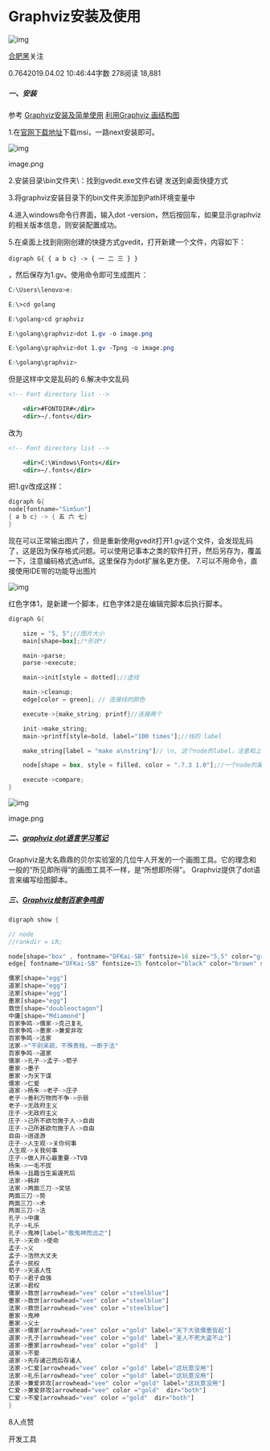 # Graphviz安装及使用

![img](https://upload.jianshu.io/users/upload_avatars/2354823/53f9a93e-87d9-48b7-a968-d3e8e142c6a8.png?imageMogr2/auto-orient/strip|imageView2/1/w/96/h/96/format/webp)

[合肥黑](https://www.jianshu.com/u/50e1d98d51ac)关注

0.7642019.04.02 10:46:44字数 278阅读 18,881

##### 一、安装

参考
[Graphviz安装及简单使用](https://links.jianshu.com/go?to=https%3A%2F%2Fwww.cnblogs.com%2Fshuodehaoa%2Fp%2F8667045.html)
[利用Graphviz 画结构图](https://links.jianshu.com/go?to=https%3A%2F%2Fwww.cnblogs.com%2Fsld666666%2Farchive%2F2010%2F06%2F25%2F1765510.html)

1.在[官网下载地址](https://links.jianshu.com/go?to=https%3A%2F%2Fgraphviz.gitlab.io%2F_pages%2FDownload%2FDownload_windows.html)下载msi，一路next安装即可。





![img](https://upload-images.jianshu.io/upload_images/2354823-74a9312e83d829d4.png?imageMogr2/auto-orient/strip|imageView2/2/w/732/format/webp)

image.png

2.安装目录\bin文件夹\：找到gvedit.exe文件右键 发送到桌面快捷方式

3.将graphviz安装目录下的bin文件夹添加到Path环境变量中

4.进入windows命令行界面，输入dot -version，然后按回车，如果显示graphviz的相关版本信息，则安装配置成功。

5.在桌面上找到刚刚创建的快捷方式gvedit，打开新建一个文件，内容如下：

```
digraph G{ { a b c} -> { 一 二 三 } }
```

，然后保存为1.gv。使用命令即可生成图片：



```css
C:\Users\lenovo>e:

E:\>cd golang

E:\golang>cd graphviz

E:\golang\graphviz>dot 1.gv -o image.png

E:\golang\graphviz>dot 1.gv -Tpng -o image.png

E:\golang\graphviz>
```

但是这样中文是乱码的
6.解决中文乱码

```xml
<!-- Font directory list -->

    <dir>#FONTDIR#</dir>
    <dir>~/.fonts</dir>
```

改为

```xml
<!-- Font directory list -->

    <dir>C:\Windows\Fonts</dir>
    <dir>~/.fonts</dir>
```

把1.gv改成这样：

```rust
digraph G{ 
node[fontname="SimSun"]
{ a b c} -> { 五 六 七}
}
```

现在可以正常输出图片了，但是重新使用gvedit打开1.gv这个文件，会发现乱码了，这是因为保存格式问题。可以使用记事本之类的软件打开，然后另存为，覆盖一下，注意编码格式选utf8。这里保存为dot扩展名更方便。
7.可以不用命令，直接使用IDE带的功能导出图片



![img](https://upload-images.jianshu.io/upload_images/2354823-723e4453257ab345.png?imageMogr2/auto-orient/strip|imageView2/2/w/710/format/webp)

红色字体1，是新建一个脚本，红色字体2是在编辑完脚本后执行脚本。

```rust
digraph G{

    size = "5, 5";//图片大小
    main[shape=box];/*形状*/

    main->parse;
    parse->execute;

    main->init[style = dotted];//虚线

    main->cleanup;
    edge[color = green]; // 连接线的颜色

    execute->{make_string; printf}//连接两个

    init->make_string;
    main->printf[style=bold, label="100 times"];//线的 label

    make_string[label = "make a\nstring"]// \n, 这个node的label，注意和上一行的区别

    node[shape = box, style = filled, color = ".7.3 1.0"];//一个node的属性

    execute->compare;
}
```



![img](https://upload-images.jianshu.io/upload_images/2354823-7a2b78ddc0588804.png?imageMogr2/auto-orient/strip|imageView2/2/w/730/format/webp)

image.png

##### 二、[graphviz dot语言学习笔记](https://www.jianshu.com/p/e44885a777f0)

Graphviz是大名鼎鼎的贝尔实验室的几位牛人开发的一个画图工具。它的理念和一般的“所见即所得”的画图工具不一样，是“所想即所得”。 Graphviz提供了dot语言来编写绘图脚本。

##### 三、[Graphviz绘制百家争鸣图](https://links.jianshu.com/go?to=https%3A%2F%2Fwww.cnblogs.com%2Fme-sa%2Fp%2Fjust_for_fun.html)

```rust
digraph show {

// node
//rankdir = LR;

node[shape="box" , fontname="DFKai-SB" fontsize=16 size="5,5" color="gray" distortion=.7]
edge[ fontname="DFKai-SB" fontsize=15 fontcolor="black" color="brown" style="filled"]

儒家[shape="egg"]
道家[shape="egg"]
法家[shape="egg"]
墨家[shape="egg"]
救世[shape="doubleoctagon"]
中庸[shape="Mdiamond"]
百家争鸣->儒家->克己复礼 
百家争鸣->墨家->兼爱非攻 
百家争鸣->法家
法家->"不别亲疏，不殊贵贱，一断于法"
百家争鸣->道家
儒家->孔子->孟子->荀子
墨家->墨子
墨家->为天下谋
儒家->仁爱
道家->杨朱->老子->庄子
老子->善利万物而不争->示弱
老子->无政府主义
庄子->无政府主义
庄子->己所不欲勿施于人->自由
庄子->己所甚欲勿施于人->自由
自由->逍遥游
庄子->人生观->关你何事
人生观->关我何事
庄子->做人开心最重要->TVB
杨朱->一毛不拔
杨朱->且趣当生奚遑死后
法家->韩非
法家->两面三刀->奖惩
两面三刀->势
两面三刀->术
两面三刀->法
孔子->中庸
孔子->礼乐
孔子->鬼神[label="敬鬼神而远之"]
孔子->天命->使命
孟子->义
孟子->浩然大丈夫
孟子->民权
荀子->天道人性
荀子->君子自强
法家->君权
儒家->救世[arrowhead="vee" color ="steelblue"]
墨家->救世[arrowhead="vee" color ="steelblue"]
法家->救世[arrowhead="vee" color ="steelblue"]
墨家->鬼神
墨家->义士
道家->儒家[arrowhead="vee" color ="gold" label="天下大骇儒墨皆起"]
道家->孔子[arrowhead="vee" color ="gold" label="圣人不死大盗不止"]
道家->墨家[arrowhead="vee" color ="gold"  ]
道家->不爱
道家->先存诸己而后存诸人
法家->仁爱[arrowhead="vee" color ="gold" label="这玩意没用"]
法家->礼乐[arrowhead="vee" color ="gold" label="这玩意没用"]
法家->兼爱非攻[arrowhead="vee" color ="gold" label="这玩意没用"]
仁爱->兼爱非攻[arrowhead="vee" color ="gold"  dir="both"]
仁爱->不爱[arrowhead="vee" color ="gold"  dir="both"]
}
```





8人点赞



开发工具